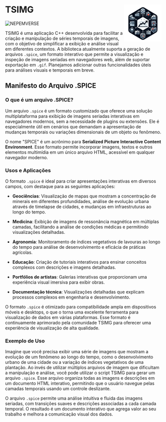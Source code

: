 # TSIMG <img src="doc/logo/tsimg.png" align="right" height="120/"/>

![NEPEMVERSE](https://img.shields.io/endpoint?url=https://nepemufsc.com/.netlify/functions/verser?project=tsimg-stamp&label=LatestVersion:&labelColor=5288ce&logo=nepemverse&logoColor=white&style=metallic&color=#9e2621&cacheSeconds=3600)


TSIMG é uma aplicação C++ desenvolvida para facilitar a criação e manipulação de séries temporais de imagens, com o objetivo de simplificar a exibição e análise visual em diferentes contextos. A biblioteca atualmente suporta a geração de arquivos `.spice`, um formato interativo que permite a visualização e inspeção de imagens seriadas em navegadores web, além de suportar exportação em `.gif`. Planejamos adicionar outras funcionalidades úteis para análises visuais e temporais em breve.

## Manifesto do Arquivo .SPICE

### O que é um arquivo .SPICE?

Um arquivo `.spice` é um formato customizado que oferece uma solução multiplataforma para exibição de imagens seriadas interativas em navegadores modernos, sem a necessidade de plugins ou extensões. Ele é especialmente útil em cenários que demandam a apresentação de mudanças temporais ou variações dimensionais de um objeto ou fenômeno.

O nome "SPICE" é um acrônimo para **Serialized Picture Interactive Content Environment**. Esse formato permite incorporar imagens, textos e outros elementos multimídia em um único arquivo HTML, acessível em qualquer navegador moderno.

### Usos e Aplicações

O formato `.spice` é ideal para criar apresentações interativas em diversos campos, com destaque para as seguintes aplicações:

- **Geociências**: Visualização de mapas que mostram a concentração de minerais em diferentes profundidades, análise de evolução urbana através de timelapse de cidades, e mudanças em infraestruturas ao longo do tempo.

- **Medicina**: Exibição de imagens de ressonância magnética em múltiplas camadas, facilitando a análise de condições médicas e permitindo visualizações detalhadas.

- **Agronomia**: Monitoramento de índices vegetativos de lavouras ao longo do tempo para análise de desenvolvimento e eficácia de práticas agrícolas.

- **Educação**: Criação de tutoriais interativos para ensinar conceitos complexos com descrições e imagens detalhadas.

- **Portfólios de artistas**: Galerias interativas que proporcionam uma experiência visual imersiva para exibir obras.

- **Documentação técnica**: Visualizações detalhadas que explicam processos complexos em engenharia e desenvolvimento.

O formato `.spice` é otimizado para compatibilidade ampla em dispositivos móveis e desktops, o que o torna uma excelente ferramenta para visualização de dados em várias plataformas. Esse formato é continuamente aprimorado pela comunidade TSIMG para oferecer uma experiência de visualização de alta qualidade.

### Exemplo de Uso

Imagine que você precisa exibir uma série de imagens que mostram a evolução de um fenômeno ao longo do tempo, como o desenvolvimento urbano de uma cidade ou a variação de índices vegetativos de uma plantação. Ao invés de utilizar múltiplos arquivos de imagem que dificultam a manipulação e análise, você pode utilizar o script TSIMG para gerar um arquivo `.spice`. Esse arquivo organiza todas as imagens e descrições em um documento HTML interativo, permitindo que o usuário navegue pelas camadas temporais usando um controle deslizante.

O arquivo `.spice` permite uma análise intuitiva e fluida das imagens seriadas, com transições suaves e descrições associadas a cada camada temporal. O resultado é um documento interativo que agrega valor ao seu trabalho e melhora a comunicação visual dos dados.
